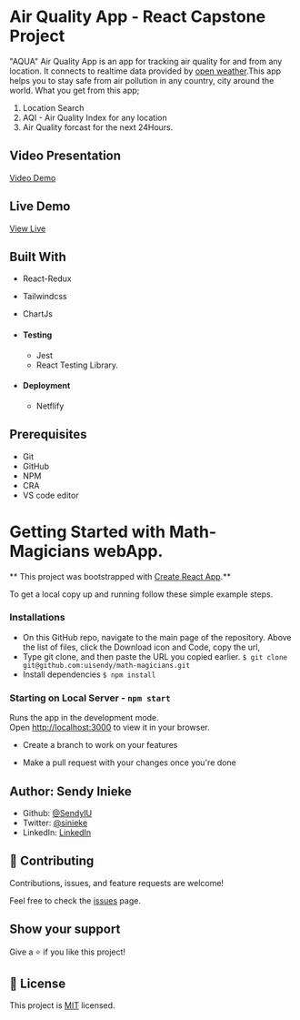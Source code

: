 # Air Quality App - React Capstone Project

"AQUA" Air Quality App is an app for tracking air quality for and from any location. It connects to realtime data provided by [open weather](https://openweathermap.org/api).This app helps you to stay safe from air pollution in any country, city around the world. What you get from this app;

1. Location Search
2. AQI - Air Quality Index for any location
3. Air Quality forcast for the next 24Hours.

## Video Presentation

[Video Demo]()

## Live Demo

[View Live ]()

## Built With

- React-Redux
- Tailwindcss
- ChartJs

- #### Testing

  - Jest
  - React Testing Library.

- #### Deployment

  - Netflify

## Prerequisites

- Git
- GitHub
- NPM
- CRA
- VS code editor

# Getting Started with Math-Magicians webApp.

** This project was bootstrapped with [Create React App](https://github.com/facebook/create-react-app).**

To get a local copy up and running follow these simple example steps.

### Installations

- On this GitHub repo, navigate to the main page of the repository. Above the list of files, click the Download icon and Code, copy the url,
- Type git clone, and then paste the URL you copied earlier.
  `$ git clone git@github.com:uisendy/math-magicians.git`
- Install dependencies `$ npm install`

### Starting on Local Server - `npm start`

Runs the app in the development mode.\
Open [http://localhost:3000](http://localhost:3000) to view it in your browser.

- Create a branch to work on your features

- Make a pull request with your changes once you're done

## Author: Sendy Inieke

- Github: [@SendyIU](https://github.com/uisendy)
- Twitter: [@sinieke](https://twitter.com/sinieke)
- LinkedIn: [LinkedIn](https://www.linkedin.com/in/surafel-getachew-80155b187/)

## 🤝 Contributing

Contributions, issues, and feature requests are welcome!

Feel free to check the [issues](https://github.com/uisendy/Meal-webApp/issues) page.

## Show your support

Give a ⭐️ if you like this project!

## 📝 License

This project is [MIT](https://github.com/git/git-scm.com/blob/main/MIT-LICENSE.txt) licensed.
